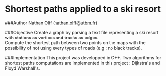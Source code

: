 # Shortest paths applied to a ski resort

###Author
Nathan Olff (nathan.olff@utbm.fr)

###Objective
Create a graph by parsing a text file representing a ski resort with stations as vertices and tracks as edges.<br>
Compute the shortest path between two points on the maps with the possibility of not using every types of roads (e.g : no black tracks).

###Implementation
This project was developped in C++.
Two algorithms for shortest paths computations are implemented in this project : Dijkstra's and Floyd Warshall's.
